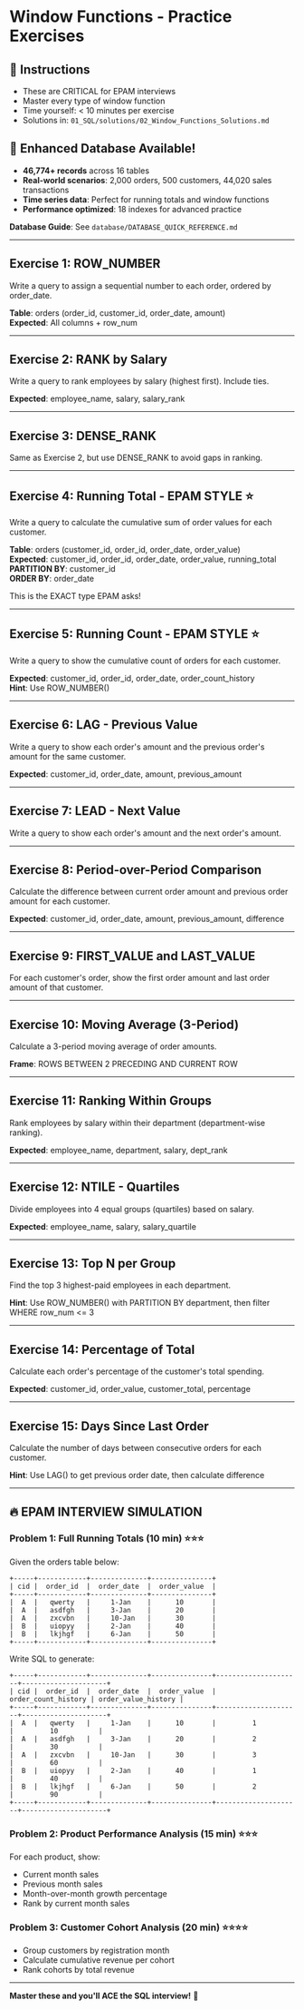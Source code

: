 # Window Functions - Practice Exercises

## 📝 Instructions
- These are CRITICAL for EPAM interviews
- Master every type of window function
- Time yourself: < 10 minutes per exercise
- Solutions in: `01_SQL/solutions/02_Window_Functions_Solutions.md`

## 🚀 Enhanced Database Available!
- **46,774+ records** across 16 tables
- **Real-world scenarios**: 2,000 orders, 500 customers, 44,020 sales transactions
- **Time series data**: Perfect for running totals and window functions
- **Performance optimized**: 18 indexes for advanced practice

**Database Guide**: See `database/DATABASE_QUICK_REFERENCE.md`

---

## Exercise 1: ROW_NUMBER
Write a query to assign a sequential number to each order, ordered by order_date.

**Table**: orders (order_id, customer_id, order_date, amount)  
**Expected**: All columns + row_num

---

## Exercise 2: RANK by Salary
Write a query to rank employees by salary (highest first). Include ties.

**Expected**: employee_name, salary, salary_rank

---

## Exercise 3: DENSE_RANK
Same as Exercise 2, but use DENSE_RANK to avoid gaps in ranking.

---

## Exercise 4: Running Total - EPAM STYLE ⭐
Write a query to calculate the cumulative sum of order values for each customer.

**Table**: orders (customer_id, order_id, order_date, order_value)  
**Expected**: customer_id, order_id, order_date, order_value, running_total  
**PARTITION BY**: customer_id  
**ORDER BY**: order_date

This is the EXACT type EPAM asks!

---

## Exercise 5: Running Count - EPAM STYLE ⭐
Write a query to show the cumulative count of orders for each customer.

**Expected**: customer_id, order_id, order_date, order_count_history  
**Hint**: Use ROW_NUMBER()

---

## Exercise 6: LAG - Previous Value
Write a query to show each order's amount and the previous order's amount for the same customer.

**Expected**: customer_id, order_date, amount, previous_amount

---

## Exercise 7: LEAD - Next Value
Write a query to show each order's amount and the next order's amount.

---

## Exercise 8: Period-over-Period Comparison
Calculate the difference between current order amount and previous order amount for each customer.

**Expected**: customer_id, order_date, amount, previous_amount, difference

---

## Exercise 9: FIRST_VALUE and LAST_VALUE
For each customer's order, show the first order amount and last order amount of that customer.

---

## Exercise 10: Moving Average (3-Period)
Calculate a 3-period moving average of order amounts.

**Frame**: ROWS BETWEEN 2 PRECEDING AND CURRENT ROW

---

## Exercise 11: Ranking Within Groups
Rank employees by salary within their department (department-wise ranking).

**Expected**: employee_name, department, salary, dept_rank

---

## Exercise 12: NTILE - Quartiles
Divide employees into 4 equal groups (quartiles) based on salary.

**Expected**: employee_name, salary, salary_quartile

---

## Exercise 13: Top N per Group
Find the top 3 highest-paid employees in each department.

**Hint**: Use ROW_NUMBER() with PARTITION BY department, then filter WHERE row_num <= 3

---

## Exercise 14: Percentage of Total
Calculate each order's percentage of the customer's total spending.

**Expected**: customer_id, order_value, customer_total, percentage

---

## Exercise 15: Days Since Last Order
Calculate the number of days between consecutive orders for each customer.

**Hint**: Use LAG() to get previous order date, then calculate difference

---

## 🔥 EPAM INTERVIEW SIMULATION

### Problem 1: Full Running Totals (10 min) ⭐⭐⭐
Given the orders table below:

```
+-----+------------+--------------+---------------+
| cid |  order_id  |  order_date  |  order_value  |
+-----+------------+--------------+---------------+
|  A  |   qwerty   |     1-Jan    |      10       |
|  A  |   asdfgh   |     3-Jan    |      20       |
|  A  |   zxcvbn   |     10-Jan   |      30       |
|  B  |   uiopyy   |     2-Jan    |      40       |
|  B  |   lkjhgf   |     6-Jan    |      50       |
+-----+------------+--------------+---------------+
```

Write SQL to generate:
```
+-----+------------+--------------+---------------+---------------------+---------------------+
| cid |  order_id  |  order_date  |  order_value  | order_count_history | order_value_history |
+-----+------------+--------------+---------------+---------------------+---------------------+
|  A  |   qwerty   |     1-Jan    |      10       |         1           |         10          |
|  A  |   asdfgh   |     3-Jan    |      20       |         2           |         30          |
|  A  |   zxcvbn   |     10-Jan   |      30       |         3           |         60          |
|  B  |   uiopyy   |     2-Jan    |      40       |         1           |         40          |
|  B  |   lkjhgf   |     6-Jan    |      50       |         2           |         90          |
+-----+------------+--------------+---------------+---------------------+---------------------+
```

### Problem 2: Product Performance Analysis (15 min) ⭐⭐⭐
For each product, show:
- Current month sales
- Previous month sales
- Month-over-month growth percentage
- Rank by current month sales

### Problem 3: Customer Cohort Analysis (20 min) ⭐⭐⭐⭐
- Group customers by registration month
- Calculate cumulative revenue per cohort
- Rank cohorts by total revenue

---

**Master these and you'll ACE the SQL interview!** 🚀

